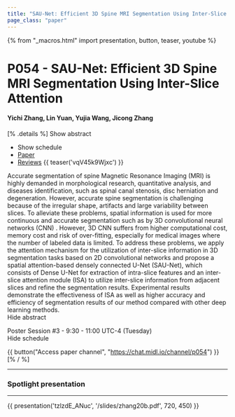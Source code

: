```yaml
---
title: "SAU-Net: Efficient 3D Spine MRI Segmentation Using Inter-Slice Attention"
page_class: "paper"
---
```


{% from "_macros.html" import presentation, button, teaser, youtube %}

# P054 - SAU-Net: Efficient 3D Spine MRI Segmentation Using Inter-Slice Attention

#### Yichi Zhang, Lin Yuan, Yujia Wang, Jicong Zhang

[% .details %]
<a class="toggle_visibility" data-selector=".abstract" data-level="3">Show abstract</a>
- <a class="toggle_visibility" data-selector=".schedule" data-level="3">Show schedule</a>
- <a href="https://openreview.net/pdf?id=wlszIiXbfS">Paper</a>
- <a href="https://openreview.net/forum?id=wlszIiXbfS">Reviews</a>
{{ teaser('vqV45k9Wjxc') }}

<p>
    <span class="abstract">
        Accurate segmentation of spine Magnetic Resonance Imaging (MRI) is highly demanded in morphological research, quantitative analysis, and diseases identification, such as spinal canal stenosis, disc herniation and degeneration. However, accurate spine segmentation is challenging because of the irregular shape, artifacts and large variability between slices. To alleviate these problems, spatial information is used for more continuous and accurate segmentation such as by 3D convolutional neural networks (CNN) . However, 3D CNN suffers from higher computational cost, memory cost and risk of over-fitting, especially for medical images where the number of labeled data is limited. To address these problems, we apply the attention mechanism for the utilization of inter-slice information in 3D segmentation tasks based on 2D convolutional networks and propose a spatial attention-based densely connected U-Net (SAU-Net), which consists of Dense U-Net for extraction of intra-slice features and an inter-slice attention module (ISA) to utilize inter-slice information from adjacent slices and refine the segmentation results. Experimental results demonstrate the effectiveness of ISA as well as higher accuracy and efficiency of segmentation results of our method compared with other deep learning methods.
        <br>
        <span class="actions"><a class="toggle_visibility" data-level="2">Hide abstract</a></span>
    </span>
</p>

<p>
    <span class="schedule">
        Poster Session #3  - 9:30 - 11:00 UTC-4 (Tuesday)
        <br>
        <span class="actions"><a class="toggle_visibility" data-level="2">Hide schedule</a></span>
    </span>
</p>

{{ button("Access paper channel", "https://chat.midl.io/channel/p054") }}
[% / %]

---


### Spotlight presentation

---

{{ presentation('tzlzdE_ANuc', '/slides/zhang20b.pdf', 720, 450) }}